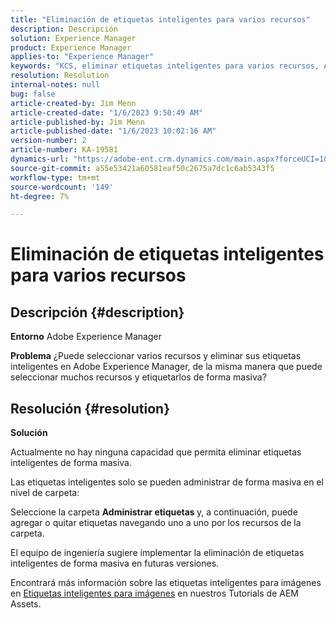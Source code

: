 ```yaml
---
title: "Eliminación de etiquetas inteligentes para varios recursos"
description: Descripción
solution: Experience Manager
product: Experience Manager
applies-to: "Experience Manager"
keywords: "KCS, eliminar etiquetas inteligentes para varios recursos, AEM, Adobe Experience Manager, preguntas frecuentes"
resolution: Resolution
internal-notes: null
bug: false
article-created-by: Jim Menn
article-created-date: "1/6/2023 9:50:49 AM"
article-published-by: Jim Menn
article-published-date: "1/6/2023 10:02:16 AM"
version-number: 2
article-number: KA-19581
dynamics-url: "https://adobe-ent.crm.dynamics.com/main.aspx?forceUCI=1&pagetype=entityrecord&etn=knowledgearticle&id=18a63f93-a78d-ed11-81ac-6045bd006704"
source-git-commit: a55e53421a60581eaf50c2675a7dc1c6ab5343f5
workflow-type: tm+mt
source-wordcount: '149'
ht-degree: 7%

---
```


# Eliminación de etiquetas inteligentes para varios recursos

## Descripción {#description}


<b>Entorno</b>
Adobe Experience Manager

<b>Problema</b>
¿Puede seleccionar varios recursos y eliminar sus etiquetas inteligentes en Adobe Experience Manager, de la misma manera que puede seleccionar muchos recursos y etiquetarlos de forma masiva?


## Resolución {#resolution}


<b>Solución</b>

Actualmente no hay ninguna capacidad que permita eliminar etiquetas inteligentes de forma masiva.

Las etiquetas inteligentes solo se pueden administrar de forma masiva en el nivel de carpeta:

Seleccione la carpeta  <b>Administrar etiquetas </b>y, a continuación, puede agregar o quitar etiquetas navegando uno a uno por los recursos de la carpeta.

El equipo de ingeniería sugiere implementar la eliminación de etiquetas inteligentes de forma masiva en futuras versiones.

Encontrará más información sobre las etiquetas inteligentes para imágenes en [Etiquetas inteligentes para imágenes](https://experienceleague.adobe.com/docs/experience-manager-learn/assets/metadata/image-smart-tags.html?lang=es) en nuestros Tutorials de AEM Assets.
